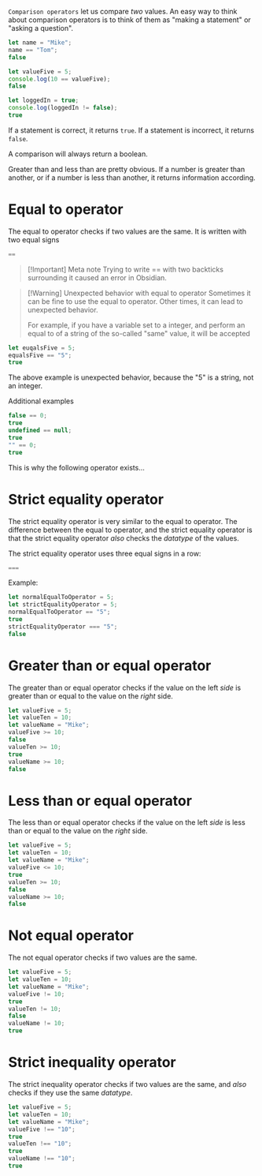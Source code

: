 `Comparison operators` let us compare *two* values. An easy way to think about comparison operators is to think of them as "making a statement" or "asking a question".

```js
let name = "Mike";
name == "Tom";
false
```

```js
let valueFive = 5;
console.log(10 == valueFive);
false
```

```js
let loggedIn = true;
console.log(loggedIn != false);
true
```

If a statement is correct, it returns `true`. If a statement is incorrect, it returns `false`.

A comparison will always return a boolean.

Greater than and less than are pretty obvious. If a number is greater than another, or if a number is less than another, it returns information according.
# Equal to operator

The equal to operator checks if two values are the same. It is written with two equal signs

```js
==
```

> [!Important] Meta note
> Trying to write == with two backticks surrounding it caused an error in Obsidian.


> [!Warning] Unexpected behavior with equal to operator
> Sometimes it can be fine to use the equal to operator. Other times, it can lead to unexpected behavior.
> 
> For example, if you have a variable set to a integer, and perform an equal to of a string of the so-called "same" value, it will be accepted

```js
let euqalsFive = 5;
equalsFive == "5";
true
```

The above example is unexpected behavior, because the "5" is a string, not an integer. 

Additional examples

```js
false == 0;
true
undefined == null;
true
"" == 0;
true
```

This is why the following operator exists...
# Strict equality operator

The strict equality operator is very similar to the equal to operator. The difference between the equal to operator, and the strict equality operator is that the strict equality operator *also* checks the *datatype* of the values.

The strict equality operator uses three equal signs in a row:

```js
===
```

Example:

```js
let normalEqualToOperator = 5;
let strictEqualityOperator = 5;
normalEqualToOperator == "5";
true
strictEqualityOperator === "5";
false
```
# Greater than or equal operator

The greater than or equal operator checks if the value on the left *side* is greater than or equal to the value on the *right* side.

```js
let valueFive = 5;
let valueTen = 10;
let valueName = "Mike";
valueFive >= 10;
false
valueTen >= 10;
true
valueName >= 10;
false
```

# Less than or equal operator

The less than or equal operator checks if the value on the left *side* is less than or equal to the value on the *right* side.

```js
let valueFive = 5;
let valueTen = 10;
let valueName = "Mike";
valueFive <= 10;
true
valueTen >= 10;
false
valueName >= 10;
false
```

# Not equal operator

The not equal operator checks if two values are the same.

```js
let valueFive = 5;
let valueTen = 10;
let valueName = "Mike";
valueFive != 10;
true
valueTen != 10;
false
valueName != 10;
true
```

# Strict inequality operator

The strict inequality operator checks if two values are the same, and *also* checks if they use the same *datatype*.

```js
let valueFive = 5;
let valueTen = 10;
let valueName = "Mike";
valueFive !== "10";
true
valueTen !== "10";
true
valueName !== "10";
true
```